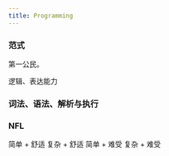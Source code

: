 ```yaml
---
title: Programming
---
```




### 范式

第一公民。

逻辑、表达能力

### 词法、语法、解析与执行

### NFL

简单 + 舒适
复杂 + 舒适
简单 + 难受
复杂 + 难受

### 



